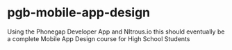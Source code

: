 pgb-mobile-app-design
=====================

Using the Phonegap Developer App and NItrous.io this should eventually be a complete Mobile App Design course for High School Students
